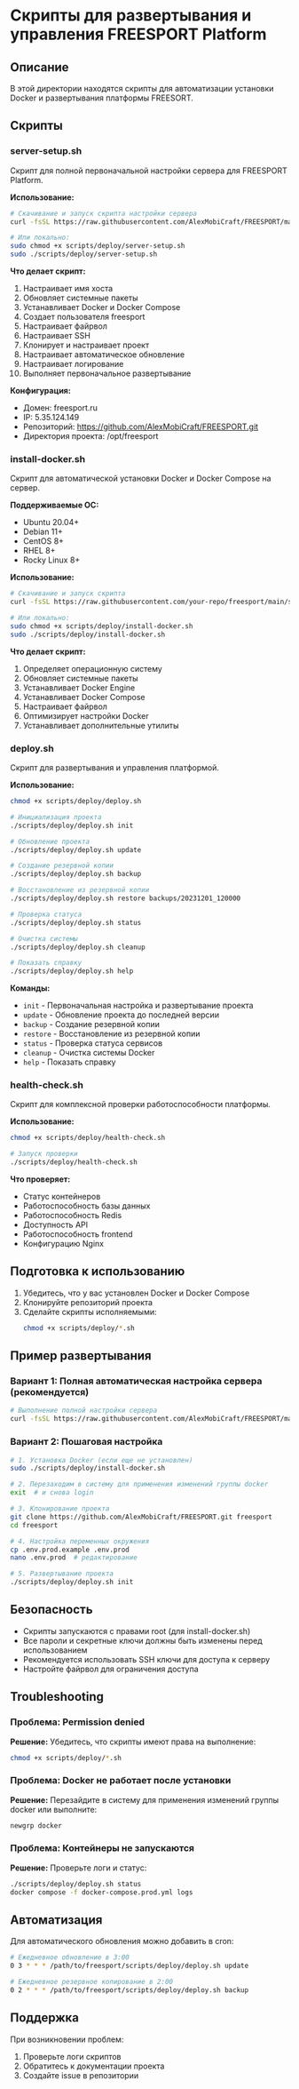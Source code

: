 # Скрипты для развертывания и управления FREESPORT Platform

## Описание

В этой директории находятся скрипты для автоматизации установки Docker и развертывания платформы FREESORT.

## Скрипты

### server-setup.sh

Скрипт для полной первоначальной настройки сервера для FREESPORT Platform.

**Использование:**
```bash
# Скачивание и запуск скрипта настройки сервера
curl -fsSL https://raw.githubusercontent.com/AlexMobiCraft/FREESPORT/main/scripts/deploy/server-setup.sh | sudo bash

# Или локально:
sudo chmod +x scripts/deploy/server-setup.sh
sudo ./scripts/deploy/server-setup.sh
```

**Что делает скрипт:**
1. Настраивает имя хоста
2. Обновляет системные пакеты
3. Устанавливает Docker и Docker Compose
4. Создает пользователя freesport
5. Настраивает файрвол
6. Настраивает SSH
7. Клонирует и настраивает проект
8. Настраивает автоматическое обновление
9. Настраивает логирование
10. Выполняет первоначальное развертывание

**Конфигурация:**
- Домен: freesport.ru
- IP: 5.35.124.149
- Репозиторий: https://github.com/AlexMobiCraft/FREESPORT.git
- Директория проекта: /opt/freesport

### install-docker.sh

Скрипт для автоматической установки Docker и Docker Compose на сервер.

**Поддерживаемые ОС:**
- Ubuntu 20.04+
- Debian 11+
- CentOS 8+
- RHEL 8+
- Rocky Linux 8+

**Использование:**
```bash
# Скачивание и запуск скрипта
curl -fsSL https://raw.githubusercontent.com/your-repo/freesport/main/scripts/deploy/install-docker.sh | sudo bash

# Или локально:
sudo chmod +x scripts/deploy/install-docker.sh
sudo ./scripts/deploy/install-docker.sh
```

**Что делает скрипт:**
1. Определяет операционную систему
2. Обновляет системные пакеты
3. Устанавливает Docker Engine
4. Устанавливает Docker Compose
5. Настраивает файрвол
6. Оптимизирует настройки Docker
7. Устанавливает дополнительные утилиты

### deploy.sh

Скрипт для развертывания и управления платформой.

**Использование:**
```bash
chmod +x scripts/deploy/deploy.sh

# Инициализация проекта
./scripts/deploy/deploy.sh init

# Обновление проекта
./scripts/deploy/deploy.sh update

# Создание резервной копии
./scripts/deploy/deploy.sh backup

# Восстановление из резервной копии
./scripts/deploy/deploy.sh restore backups/20231201_120000

# Проверка статуса
./scripts/deploy/deploy.sh status

# Очистка системы
./scripts/deploy/deploy.sh cleanup

# Показать справку
./scripts/deploy/deploy.sh help
```

**Команды:**
- `init` - Первоначальная настройка и развертывание проекта
- `update` - Обновление проекта до последней версии
- `backup` - Создание резервной копии
- `restore` - Восстановление из резервной копии
- `status` - Проверка статуса сервисов
- `cleanup` - Очистка системы Docker
- `help` - Показать справку

### health-check.sh

Скрипт для комплексной проверки работоспособности платформы.

**Использование:**
```bash
chmod +x scripts/deploy/health-check.sh

# Запуск проверки
./scripts/deploy/health-check.sh
```

**Что проверяет:**
- Статус контейнеров
- Работоспособность базы данных
- Работоспособность Redis
- Доступность API
- Работоспособность frontend
- Конфигурацию Nginx

## Подготовка к использованию

1. Убедитесь, что у вас установлен Docker и Docker Compose
2. Клонируйте репозиторий проекта
3. Сделайте скрипты исполняемыми:
   ```bash
   chmod +x scripts/deploy/*.sh
   ```

## Пример развертывания

### Вариант 1: Полная автоматическая настройка сервера (рекомендуется)

```bash
# Выполнение полной настройки сервера
curl -fsSL https://raw.githubusercontent.com/AlexMobiCraft/FREESPORT/main/scripts/deploy/server-setup.sh | sudo bash
```

### Вариант 2: Пошаговая настройка

```bash
# 1. Установка Docker (если еще не установлен)
sudo ./scripts/deploy/install-docker.sh

# 2. Перезаходим в систему для применения изменений группы docker
exit  # и снова login

# 3. Клонирование проекта
git clone https://github.com/AlexMobiCraft/FREESPORT.git freesport
cd freesport

# 4. Настройка переменных окружения
cp .env.prod.example .env.prod
nano .env.prod  # редактирование

# 5. Развертывание проекта
./scripts/deploy/deploy.sh init
```

## Безопасность

- Скрипты запускаются с правами root (для install-docker.sh)
- Все пароли и секретные ключи должны быть изменены перед использованием
- Рекомендуется использовать SSH ключи для доступа к серверу
- Настройте файрвол для ограничения доступа

## Troubleshooting

### Проблема: Permission denied
**Решение:** Убедитесь, что скрипты имеют права на выполнение:
```bash
chmod +x scripts/deploy/*.sh
```

### Проблема: Docker не работает после установки
**Решение:** Перезайдите в систему для применения изменений группы docker или выполните:
```bash
newgrp docker
```

### Проблема: Контейнеры не запускаются
**Решение:** Проверьте логи и статус:
```bash
./scripts/deploy/deploy.sh status
docker compose -f docker-compose.prod.yml logs
```

## Автоматизация

Для автоматического обновления можно добавить в cron:
```bash
# Ежедневное обновление в 3:00
0 3 * * * /path/to/freesport/scripts/deploy/deploy.sh update

# Ежедневное резервное копирование в 2:00
0 2 * * * /path/to/freesport/scripts/deploy/deploy.sh backup
```

## Поддержка

При возникновении проблем:
1. Проверьте логи скриптов
2. Обратитесь к документации проекта
3. Создайте issue в репозитории